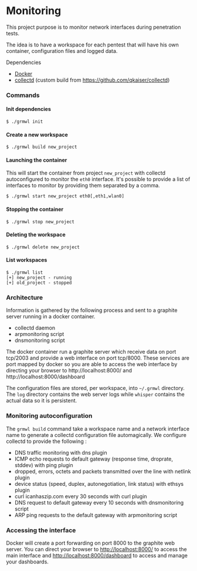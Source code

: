 Monitoring
========================

This project purpose is to monitor network interfaces during penetration tests. 

The idea is to have a workspace for each pentest that will have his own container, configuration files and logged data.

Dependencies

* [Docker](http://www.docker.io)
* [collectd](https://collectd.org) (custom build from https://github.com/qkaiser/collectd)


### Commands

#### Init dependencies 


```shell
$ ./grmwl init
```

#### Create a new workspace

```shell
$ ./grmwl build new_project
```

#### Launching the container

This will start the container from project `new_project` with collectd autoconfigured to monitor the `eth0` interface. 
It's possible to provide a list of interfaces to monitor by providing them separated by a comma.

```shell
$ ./grmwl start new_project eth0[,eth1,wlan0]
```

#### Stopping the container

```shell
$ ./grmwl stop new_project
```

#### Deleting the workspace

```shell
$ ./grmwl delete new_project
```

#### List workspaces

```shell
$ ./grmwl list
[+] new_project - running
[+] old_project - stopped
```

### Architecture

Information is gathered by the following process and sent to a graphite server running in a docker container.

* collectd daemon 
* arpmonitoring script
* dnsmonitoring script

The docker container run a graphite server which receive data on port tcp/2003 and provide a web interface on port tcp/8000.
These services are port mapped by docker so you are able to access the web interface by directing your browser to http://localhost:8000/ and http://localhost:8000/dashboard

The configuration files are stored, per workspace, into `~/.grmwl` directory. The `log` directory contains the web server logs while `whisper` contains the actual data so it is persistent.


### Monitoring autoconfiguration

The `grmwl build` command take a workspace name and a network interface name to generate a collectd configuration file automagically. We configure collectd to provide the following : 

* DNS traffic monitoring with dns plugin
* ICMP echo requests to default gateway (response time, droprate, stddev) with ping plugin
* dropped, errors, octets and packets transmitted over the line with netlink plugin
* device status (speed, duplex, autonegotiation, link status) with ethsys plugin
* curl icanhaszip.com every 30 seconds with curl plugin
* DNS request to default gateway every 10 seconds with dnsmonitoring script
* ARP ping requests to the default gateway with arpmonitoring script

### Accessing the interface

Docker will create a port forwarding on port 8000 to the graphite web server. You can direct your browser to [http://localhost:8000/](http://localhost:8000) to access the main interface and [http://localhost:8000/dashboard](http://localhost:8000/dashboard) to access and manage your dashboards.

